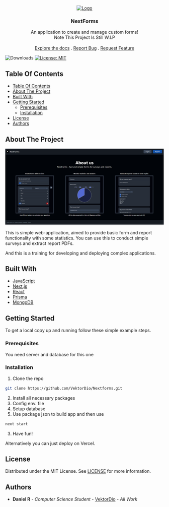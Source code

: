 
<br/>
<p align="center">
  <a href="https://github.com/VektorDio/Nextforms">
    <img src="public/favicon.ico" alt="Logo" width="80" height="80">
  </a>

<h3 align="center">NextForms</h3>

<p align="center">
An application to create and manage custom forms!
<br/>
Note This Project Is Still W.I.P
<br/>
<br/>
<a href="https://github.com/VektorDio/Nextforms">Explore the docs</a>
.
<a href="https://github.com/VektorDio/Nextforms/issues">Report Bug</a>
.
<a href="https://github.com/VektorDio/Nextforms/issues">Request Feature</a>
</p>

![Downloads](https://img.shields.io/github/downloads/VektorDio/Nextforms/total) [![License: MIT](https://img.shields.io/badge/License-MIT-yellow.svg)](https://opensource.org/licenses/MIT)

## Table Of Contents

- [Table Of Contents](#table-of-contents)
- [About The Project](#about-the-project)
- [Built With](#built-with)
- [Getting Started](#getting-started)
    - [Prerequisites](#prerequisites)
    - [Installation](#installation)
- [License](#license)
- [Authors](#authors)

## About The Project

![Screen Shot](images/Screenshot.png)

This is simple web-application, aimed to provide basic form and report functionality with some statistics.
You can use this to conduct simple surveys and extract report PDFs. 

And this is a training for developing and deploying complex applications.

## Built With

- [JavaScript](https://www.javascript.com/)
- [Next.js](https://nextjs.org/)
- [React](https://react.dev/)
- [Prisma](https://www.prisma.io/)
- [MongoDB](https://www.mongodb.com/)

## Getting Started

To get a local copy up and running follow these simple example steps.

### Prerequisites

You need server and database for this one

### Installation

1. Clone the repo
```sh
git clone https://github.com/VektorDio/Nextforms.git
```
2. Install all necessary packages
3. Config env. file
4. Setup database
3. Use package json to build app and then use
```sh
next start
```
3. Have fun!

Alternatively you can just deploy on Vercel. 

## License

Distributed under the MIT License. See [LICENSE](https://github.com/VektorDio/Nextforms/blob/master/LICENSE.md) for more information.

## Authors

- **Daniel R** - _Computer Science Student_ - [VektorDio](https://github.com/VektorDio/) - _All Work_
